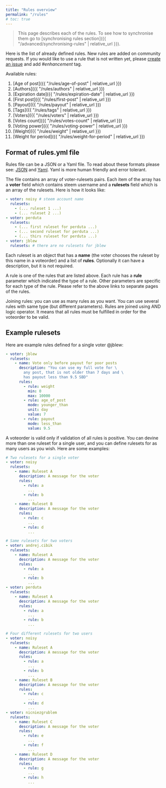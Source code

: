 ```yaml
---
title: "Rules overview"
permalink: "/rules"
# toc: true
---
```


> This page describes each of the rules. To see how to synchronise them go to
> [synchronising rules section]({{ "/advanced/synchronising-rules" | relative_url }}).

Here is the list of already defined rules. New rules are added on community requests. If you would like to use a rule that is not written yet, please [create an issue](https://github.com/noisy-witness/steem-wise-core/issues) and add *#enhancement* tag.

Available rules:

1. [Age of post]({{ "/rules/age-of-post" | relative_url }})
2. [Authors]({{ "/rules/authors" | relative_url }})
3. [Expiration date]({{ "/rules/expiration-date" | relative_url }})
4. [First post]({{ "/rules/first-post" | relative_url }})
5. [Payout]({{ "/rules/payout" | relative_url }})
6. [Tags]({{ "/rules/tags" | relative_url }})
7. [Voters]({{ "/rules/voters" | relative_url }})
8. [Votes count]({{ "/rules/votes-count" | relative_url }})
9. [Voting power]({{ "/rules/voting-power" | relative_url }})
10. [Weight]({{ "/rules/weight" | relative_url }})
11. [Weight for period]({{ "/rules/weight-for-period" | relative_url }})



## Format of rules.yml file

Rules file can be a JSON or a Yaml file. To read about these formats please see: [JSON](http://www.json.org/) and [Yaml](http://yaml.org/). Yaml is more human friendly and error tolerant.

The file contains an array of voter-rulesets pairs. Each item of the array has a **voter** field which contains steem username and a **rulesets** field which is an array of the rulesets. Here is how it looks like:

```yml
- voter: noisy # steem account name
  rulesets:
    - (... ruleset 1 ...)
    - (... ruleset 2 ...)
- voter: perduta
  rulesets:
    - (... first ruleset for perduta ...)
    - (... second ruleset for perduta ...)
    - (... thirs ruleset for perduta ...)
- voter: jblew
  rulesets: # there are no rulesets for jblew
```

Each ruleset is an object that has a **name** (the voter chooses the ruleset by this name in a voteorder) and a list of **rules**. Optionally it can have a description, but it is not required.

A rule is one of the rules that are listed above. Each rule has a **rule** parameter which indicated the type of a rule. Other parameters are specific for each type of the rule. Please refer to the above links to separate pages of the rules.

Joining rules: you can use as many rules as you want. You can use several rules with same type (but different parameters). Rules are joined using AND logic operator. It means that all rules must be fulfilled in order for the voteorder to be valid.



## Example rulesets

Here are example rules defined for a single voter @jblew:
```yml
- voter: jblew
  rulesets:
    - name: Vote only before payout for poor posts
      description: "You can use my full vote for \
        any post, that is not older than 7 days and \
        has payout less than 9.5 SBD"
      rules:
        - rule: weight
          min: 0
          max: 10000
        - rule: age_of_post
          mode: younger_than
          unit: day
          value: 7
        - rule: payout
          mode: less_than
          value: 9.5
```
A voteorder is valid only if validation of all rules is positive. You can devine more than one ruleset for a single user, and you can define rulesets for as many users as you wish. Here are some examples:

```yml
# Two rulesets for a single voter
- voter: noisy
  rulesets:
    - name: Ruleset A
      description: A message for the voter
      rules:
        - rule: a
          ...
        - rule: b
          ...
    - name: Ruleset B
      description: A message for the voter
      rules:
        - rule: c
          ...
        - rule: d
          ...
```

```yml
# Same rulesets for two voters
- voter: andrej.cibik
  rulesets:
    - name: Ruleset A
      description: A message for the voter
      rules:
        - rule: a
          ...
        - rule: b
          ...
- voter: perduta
  rulesets:
    - name: Ruleset A
      description: A message for the voter
      rules:
        - rule: a
          ...
        - rule: b
          ...
```

```yml
# Four different rulesets for two users
- voter: noisy
  rulesets:
    - name: Ruleset A
      description: A message for the voter
      rules:
        - rule: a
          ...
        - rule: b
          ...
    - name: Ruleset B
      description: A message for the voter
      rules:
        - rule: c
          ...
        - rule: d
          ...
- voter: nicniezgrublem
  rulesets:
    - name: Ruleset C
      description: A message for the voter
      rules:
        - rule: e
          ...
        - rule: f
          ...
    - name: Ruleset D
      description: A message for the voter
      rules:
        - rule: g
          ...
        - rule: h
          ...
```